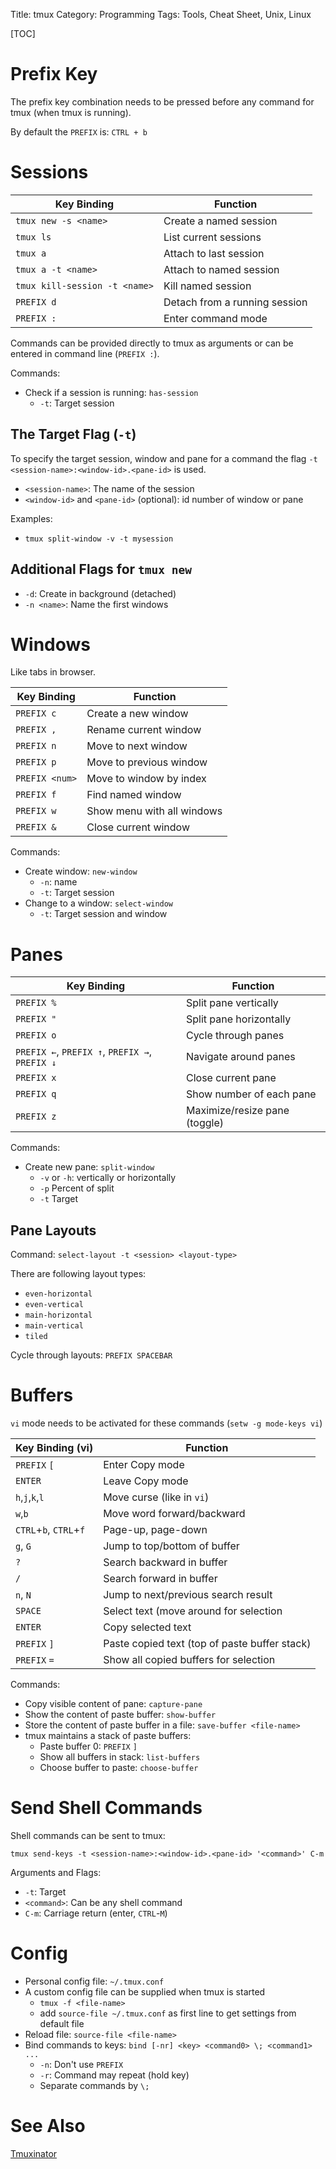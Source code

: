 Title: tmux
Category: Programming
Tags: Tools, Cheat Sheet, Unix, Linux

[TOC]

# Prefix Key

The prefix key combination needs to be pressed before any command for tmux (when tmux is running).

By default the `PREFIX` is: `CTRL + b`


# Sessions

| Key Binding              | Function                |
|--------------------------|-------------------------|
| `tmux new -s <name>`     | Create a named session  |
| `tmux ls`                | List current sessions   |
| `tmux a`                 | Attach to last session  |
| `tmux a -t <name>`       | Attach to named session |
| `tmux kill-session -t <name>` | Kill named session |
| `PREFIX d`               | Detach from a running session |
| `PREFIX :`               | Enter command mode      |


Commands can be provided directly to tmux as arguments or can be entered
in command line (`PREFIX :`).

Commands:

- Check if a session is running: `has-session`
    - `-t`: Target session

## The Target Flag (`-t`)

 To specify the target session, window and pane for a command the flag `-t <session-name>:<window-id>.<pane-id>` is used.

- `<session-name>`: The name of the session
- `<window-id>` and `<pane-id>` (optional): id number of window or pane

Examples:

- `tmux split-window -v -t mysession`


## Additional Flags for `tmux new`

- `-d`: Create in background (detached)
- `-n <name>`: Name the first windows


# Windows

Like tabs in browser.

| Key Binding    | Function                   |
|----------------|----------------------------|
| `PREFIX c`     | Create a new window        |
| `PREFIX ,`     | Rename current window      |
| `PREFIX n`     | Move to next window        |
| `PREFIX p`     | Move to previous window    |
| `PREFIX <num>` | Move to window by index    |
| `PREFIX f`     | Find named window          |
| `PREFIX w`     | Show menu with all windows |
| `PREFIX &`     | Close current window       |


Commands:

- Create window: `new-window`
    - `-n`: name
    - `-t`: Target session
- Change to a window: `select-window `
    - `-t`: Target session and window

# Panes

| Key Binding | Function                      |
|-------------|-------------------------------|
| `PREFIX %`  | Split pane vertically         |
| `PREFIX "`  | Split pane horizontally       |
| `PREFIX o`  | Cycle through panes           |
| `PREFIX ←`, `PREFIX ↑`, `PREFIX →`, `PREFIX ↓`| Navigate around panes|
| `PREFIX x`  | Close current pane            |
| `PREFIX q`  | Show number of each pane      |
| `PREFIX z`  | Maximize/resize pane (toggle) |


Commands:

- Create new pane: `split-window`
    - `-v` or `-h`: vertically or horizontally
    - `-p` Percent of split
    - `-t` Target


## Pane Layouts


Command: `select-layout -t <session> <layout-type>`

There are following layout types:

- `even-horizontal`
- `even-vertical`
- `main-horizontal`
- `main-vertical`
- `tiled`

Cycle through layouts: `PREFIX SPACEBAR`


# Buffers

`vi` mode needs to be activated for these commands (`setw -g mode-keys vi`)

| Key Binding (vi) | Function                      |
|------------------|-------------------------------|
| `PREFIX` `[`     | Enter Copy mode               |
| `ENTER`          | Leave Copy mode               |
| `h`,`j`,`k`,`l`  | Move curse (like in `vi`)     |
| `w`,`b`          | Move word forward/backward    |
| `CTRL`+`b`, `CTRL`+`f` | Page-up, page-down      |
| `g`, `G`         | Jump to top/bottom of buffer  |
| `?`              | Search backward in buffer     |
| `/`              | Search forward in buffer      |
| `n`, `N`         | Jump to next/previous search result |
| `SPACE`          | Select text (move around for selection |
| `ENTER`          | Copy selected text            |
| `PREFIX` `]`     | Paste copied text (top of paste buffer stack) |
| `PREFIX` `=`     | Show all copied buffers for selection |

Commands:

- Copy visible content of pane: `capture-pane`
- Show the content of paste buffer: `show-buffer`
- Store the content of paste buffer in a file: `save-buffer <file-name>`
- tmux maintains a stack of paste buffers:
    - Paste buffer 0: `PREFIX` `]`
    - Show all buffers in stack: `list-buffers`
    - Choose buffer to paste: `choose-buffer`



# Send Shell Commands

Shell commands can be sent to tmux:

`tmux send-keys -t <session-name>:<window-id>.<pane-id> '<command>' C-m`

Arguments and Flags:

- `-t`: Target
- `<command>`: Can be any shell command
- `C-m`: Carriage return (enter, `CTRL`-`M`)


# Config

- Personal config file: `~/.tmux.conf`
- A custom config file can be supplied when tmux is started
    - `tmux -f <file-name>`
    - add `source-file ~/.tmux.conf` as first line to get settings from default file
- Reload file: `source-file <file-name>`
- Bind commands to keys: `bind [-nr] <key> <command0> \; <command1> ...`
    - `-n`: Don't use `PREFIX`
    - `-r`: Command may repeat (hold key)
    - Separate commands by `\;`


# See Also

[Tmuxinator](https://github.com/tmuxinator/tmuxinator)

